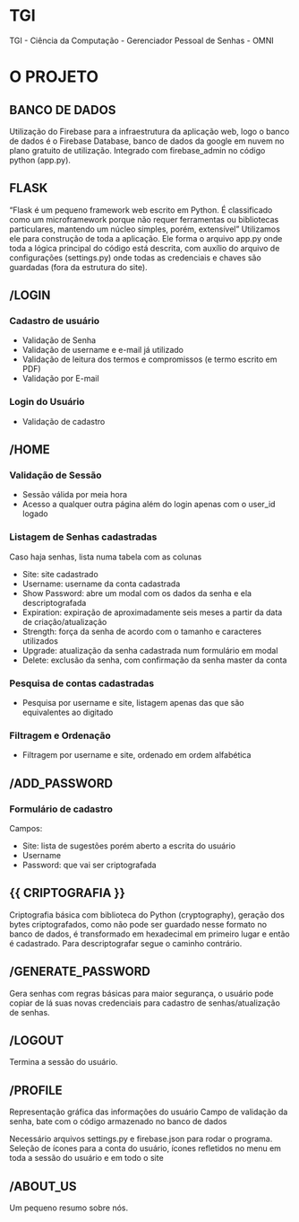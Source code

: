 # TGI
TGI - Ciência da Computação -  Gerenciador Pessoal de Senhas - OMNI

# O PROJETO

## BANCO DE DADOS
Utilização do Firebase para a infraestrutura da aplicação web, logo o banco de dados é o Firebase Database, banco de dados da google em nuvem no plano gratuito de utilização. Integrado com firebase_admin no código python (app.py).


## FLASK
“Flask é um pequeno framework web escrito em Python. É classificado como um microframework porque não requer ferramentas ou bibliotecas particulares, mantendo um núcleo simples, porém, extensível”
Utilizamos ele para construção de toda a aplicação. Ele forma o arquivo app.py onde toda a lógica principal do código está descrita, com auxílio do arquivo de configurações (settings.py) onde todas as credenciais e chaves são guardadas (fora da estrutura do site).


## /LOGIN
### Cadastro de usuário
- Validação de Senha
- Validação de username e e-mail já utilizado
- Validação de leitura dos termos e compromissos (e termo escrito em PDF)
- Validação por E-mail

### Login do Usuário
- Validação de cadastro


## /HOME
### Validação de Sessão
- Sessão válida por meia hora
- Acesso a qualquer outra página além do login apenas com o user_id logado

### Listagem de Senhas cadastradas
Caso haja senhas, lista numa tabela com as colunas
- Site: site cadastrado
- Username: username da conta cadastrada
- Show Password: abre um modal com os dados da senha e ela descriptografada
- Expiration: expiração de aproximadamente seis meses a partir da data de criação/atualização
- Strength: força da senha de acordo com o tamanho e caracteres utilizados
- Upgrade: atualização da senha cadastrada num formulário em modal
- Delete: exclusão da senha, com confirmação da senha master da conta

### Pesquisa de contas cadastradas
- Pesquisa por username e site, listagem apenas das que são equivalentes ao digitado

### Filtragem e Ordenação
- Filtragem por username e site, ordenado em ordem alfabética


## /ADD_PASSWORD
### Formulário de cadastro
Campos:
- Site: lista de sugestões porém aberto a escrita do usuário
- Username
- Password: que vai ser criptografada


## {{ CRIPTOGRAFIA }}
Criptografia básica com biblioteca do Python (cryptography), geração dos bytes criptografados, como não pode ser guardado nesse formato no banco de dados, é transformado em hexadecimal em primeiro lugar e então é cadastrado. Para descriptografar segue o caminho contrário.


## /GENERATE_PASSWORD
Gera senhas com regras básicas para maior segurança, o usuário pode copiar de lá suas novas credenciais para cadastro de senhas/atualização de senhas.


## /LOGOUT
Termina a sessão do usuário.


## /PROFILE
Representação gráfica das informações do usuário
Campo de validação da senha, bate com o código armazenado no banco de dados


Necessário arquivos settings.py e firebase.json para rodar o programa.
Seleção de ícones para a conta do usuário, ícones refletidos no menu em toda a sessão do usuário e em todo o site


## /ABOUT_US
Um pequeno resumo sobre nós.
